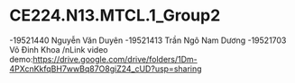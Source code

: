 # CE224.N13.MTCL.1_Group2

-19521440 Nguyễn Văn Duyên
-19521413 Trần Ngô Nam Dương
-19521703 Võ Đinh Khoa
/nLink video demo:https://drive.google.com/drive/folders/1Dm-4PXcnKkfqBH7wwBq87O8giZ24_cUD?usp=sharing
